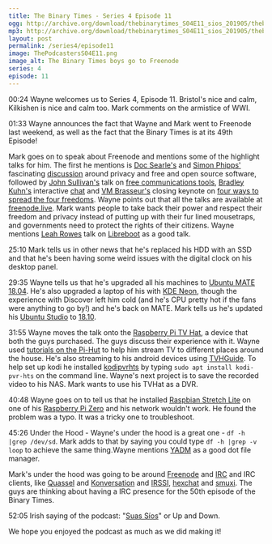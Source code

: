 ```yaml
---
title: The Binary Times - Series 4 Episode 11
ogg: http://archive.org/download/thebinarytimes_S04E11_sios_201905/thebinarytimes_S04E11_sios.ogg
mp3: http://archive.org/download/thebinarytimes_S04E11_sios_201905/thebinarytimes_S04E11_sios.mp3 
layout: post
permalink: /series4/episode11
image: ThePodcastersS04E11.png
image_alt: The Binary Times boys go to Freenode
series: 4
episode: 11
---
```

00:24 Wayne welcomes us to Series 4, Episode 11. Bristol's nice and calm, Kilkishen is nice and calm too. Mark comments on the armistice of WWI.

01:33 Wayne announces the fact that Wayne and Mark went to Freenode last weekend, as well as the fact that the Binary Times is at its 49th Episode!

Mark goes on to speak about Freenode and mentions some of the highlight talks for him. The first he mentions is [Doc Searle's](http://searls.com/) and [Simon Phipps'](https://webmink.com/about/) fascinating [discussion](https://www.youtube.com/watch?v=oOFuQLTVdZc&list=PLsYAJYM22VA2NMo61bxIXowgXXHufwPm8&index=6&t=0s) around privacy and free and open source software, followed by [John Sullivan's](https://www.fsf.org/about/staff-and-board) talk on [free communications tools](https://www.youtube.com/watch?v=rnzs2W8LPB4&list=PLsYAJYM22VA2NMo61bxIXowgXXHufwPm8&index=7&t=0s), [Bradley Kuhn's](http://www.ebb.org/bkuhn/) interactive [chat](https://www.youtube.com/watch?v=PLJjAupCMUg&list=PLsYAJYM22VA2NMo61bxIXowgXXHufwPm8&index=10&t=0s) and [VM Brasseur's](https://www.vmbrasseur.com/about/) closing keynote on [four ways to spread the four freedoms](https://www.youtube.com/watch?v=yV9Vt4knqsc&list=PLsYAJYM22VA2NMo61bxIXowgXXHufwPm8&index=21&t=0s). Wayne points out that all the talks are available at [freenode.live](https://www.youtube.com/playlist?list=PLsYAJYM22VA2NMo61bxIXowgXXHufwPm8). Mark wants people to take back their power and respect their freedom and privacy instead of putting up with their fur lined mousetraps, and governments need to protect the rights of their citizens. Wayne mentions [Leah Rowes](https://vimuser.org/) talk on <a href="https://www.youtube.com/watch?v=oGc4tAR36yo&list=PLsYAJYM22VA2NMo61bxIXowgXXHufwPm8&index=2&t=0s">Libreboot</a> as a good talk.

25:10 Mark tells us in other news that he's replaced his HDD with an SSD and that he's been having some weird issues with the digital clock on his desktop panel.

29:35 Wayne tells us that he's upgraded all his machines to [Ubuntu MATE 18.04](https://ubuntu-mate.org/blog/ubuntu-mate-bionic-final-release/). He's also upgraded a laptop of his with [KDE Neon](https://neon.kde.org/), though the experience with Discover left him cold (and he's CPU pretty hot if the fans were anything to go by!) and he's back on MATE. Mark tells us he's updated his [Ubuntu Studio](https://ubuntustudio.org) to [18.10](https://ubuntustudio.org/2018/10/ubuntu-studio-18-10-released/).

31:55 Wayne moves the talk onto the [Raspberry Pi TV Hat](https://www.raspberrypi.org/products/raspberry-pi-tv-hat/), a device that both the guys purchased. The guys discuss their experience with it. Wayne used [tutorials on the Pi-Hut](https://thepihut.com/blogs/raspberry-pi-tutorials/how-to-stream-digital-tv-with-the-raspberry-pi-tv-hat) to help him stream TV to different places around the house. He's also streaming to his android devices using [TVHGuide](https://f-droid.org/en/packages/org.tvheadend.tvhguide/). To help set up kodi he installed [kodipvrhts](https://github.com/kodi-pvr/pvr.hts) by typing `sudo apt install kodi-pvr-hts` on the command line. Wayne's next project is to save the recorded video to his NAS. Mark wants to use his TVHat as a DVR.

40:48 Wayne goes on to tell us that he installed [Raspbian Stretch Lite](https://www.raspberrypi.org/downloads/raspbian/) on one of his [Raspberry Pi Zero](https://www.raspberrypi.org/products/raspberry-pi-zero/) and his network wouldn't work. He found the problem was a typo. It was a tricky one to troubleshoot.

45:26 Under the Hood - Wayne's under the hood is a great one - `df -h |grep /dev/sd`. Mark adds to that by saying you could type `df -h |grep -v loop` to achieve the same thing.Wayne mentions [YADM](https://thelocehiliosan.github.io/yadm/) as a good dot file manager.

Mark's under the hood was going to be around [Freenode](https://freenode.net/) and [IRC](http://www.irc.org/) and IRC clients, like [Quassel](https://quassel-irc.org/) and [Konversation](https://konversation.kde.org/) and [IRSSI](https://irssi.org/), [hexchat](https://hexchat.github.io/) and [smuxi](https://smuxi.im/). The guys are thinking about having a IRC presence for the 50th episode of the Binary Times.

52:05 Irish saying of the podcast: "[Suas S&iacute;os](https://www.youtube.com/watch?v=O65dCPNOnxc)" or Up and Down.

We hope you enjoyed the podcast as much as we did making it!